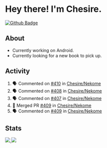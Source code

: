 # Hey there! I'm Chesire.

[![Github Badge](https://img.shields.io/badge/-Github-000?style=flat-square&logo=Github&logoColor=white&link=https://github.com/chesire)](https://github.com/chesire)

## About

<!-- Uses https://github.com/Chesire/natemoo-re -->
* Currently working on Android.
* Currently looking for a new book to pick up.
<!--
* Currently listening to: 
<a href="https://natemoo-re-iirbxe7wf.vercel.app/now-playing?open">
    <img src="https://natemoo-re-iirbxe7wf.vercel.app/now-playing" width="256" height="64" alt="Now Playing">
</a>  
-->

## Activity

<!-- Uses https://github.com/jamesgeorge007/github-activity-readme -->
<!--START_SECTION:activity-->
1. 🗣 Commented on [#410](https://github.com/Chesire/Nekome/issues/410) in [Chesire/Nekome](https://github.com/Chesire/Nekome)
2. 🗣 Commented on [#408](https://github.com/Chesire/Nekome/issues/408) in [Chesire/Nekome](https://github.com/Chesire/Nekome)
3. 🗣 Commented on [#407](https://github.com/Chesire/Nekome/issues/407) in [Chesire/Nekome](https://github.com/Chesire/Nekome)
4. 🎉 Merged PR [#409](https://github.com/Chesire/Nekome/pull/409) in [Chesire/Nekome](https://github.com/Chesire/Nekome)
5. 🗣 Commented on [#409](https://github.com/Chesire/Nekome/issues/409) in [Chesire/Nekome](https://github.com/Chesire/Nekome)
<!--END_SECTION:activity-->

## Stats

<a href="https://github-readme-stats.vercel.app/api/top-langs/?username=chesire&theme=tokyonight">
    <img src="https://github-readme-stats.vercel.app/api/top-langs/?username=chesire&layout=compact&theme=tokyonight" >
</a>
<a href="https://github-readme-stats.vercel.app/api?username=chesire&show_icons=true&theme=tokyonight">
    <img src="https://github-readme-stats.vercel.app/api?username=chesire&show_icons=true&theme=tokyonight" >
</a>  
